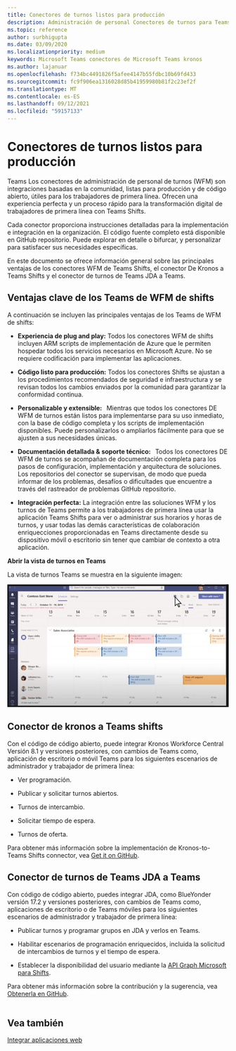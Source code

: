 ```yaml
---
title: Conectores de turnos listos para producción
description: Administración de personal Conectores de turnos para Teams
ms.topic: reference
author: surbhigupta
ms.date: 03/09/2020
ms.localizationpriority: medium
keywords: Microsoft Teams conectores de Microsoft Teams kronos
ms.author: lajanuar
ms.openlocfilehash: f734bc4491826f5afee4147b55fdbc10b69fd433
ms.sourcegitcommit: fc9f906ea1316028d85b41959980b81f2c23ef2f
ms.translationtype: MT
ms.contentlocale: es-ES
ms.lasthandoff: 09/12/2021
ms.locfileid: "59157133"
---
```

# <a name="production-ready-shifts-connectors"></a>Conectores de turnos listos para producción  

Teams Los conectores de administración de personal de turnos (WFM) son integraciones basadas en la comunidad, listas para producción y de código abierto, útiles para los trabajadores de primera línea. Ofrecen una experiencia perfecta y un proceso rápido para la transformación digital de trabajadores de primera línea con Teams Shifts. 

Cada conector proporciona instrucciones detalladas para la implementación e integración en la organización. El código fuente completo está disponible en GitHub repositorio. Puede explorar en detalle o bifurcar, y personalizar para satisfacer sus necesidades específicas.   

En este documento se ofrece información general sobre las principales ventajas de los conectores WFM de Teams Shifts, el conector De Kronos a Teams Shifts y el conector de turnos de Teams JDA a Teams.

## <a name="key-benefits-of-teams-shifts-wfm-connectors"></a>Ventajas clave de los Teams de WFM de shifts

A continuación se incluyen las principales ventajas de los Teams de WFM de shifts:

* **Experiencia de plug and play:** Todos los conectores WFM de shifts incluyen ARM scripts de implementación de Azure que le permiten hospedar todos los servicios necesarios en Microsoft Azure. No se requiere codificación para implementar las aplicaciones.

* **Código listo para producción:** Todos los conectores Shifts se ajustan a los procedimientos recomendados de seguridad e infraestructura y se revisan todos los cambios enviados por la comunidad para garantizar la conformidad continua.

* **Personalizable y extensible:**   Mientras que todos los conectores DE WFM de turnos están listos para implementarse para su uso inmediato, con la base de código completa y los scripts de implementación disponibles. Puede personalizarlos o ampliarlos fácilmente para que se ajusten a sus necesidades únicas.

* **Documentación detallada & soporte técnico:**   Todos los conectores DE WFM de turnos se acompañan de documentación completa para los pasos de configuración, implementación y arquitectura de soluciones. Los repositorios del conector se supervisan, de modo que pueda informar de los problemas, desafíos o dificultades que encuentre a través del rastreador de problemas GitHub repositorio.

* **Integración perfecta:** La integración entre las soluciones WFM y los turnos de Teams permite a los trabajadores de primera línea usar la aplicación Teams Shifts para ver o administrar sus horarios y horas de turnos, y usar todas las demás características de colaboración enriquecciones proporcionadas en Teams directamente desde su dispositivo móvil o escritorio sin tener que cambiar de contexto a otra aplicación.  

**Abrir la vista de turnos en Teams** 

La vista de turnos Teams se muestra en la siguiente imagen: 

![Abrir turnos en Teams](../assets/images/teams-open-shifts-view.png)

## <a name="kronos-to-teams-shifts-connector"></a>Conector de kronos a Teams shifts

Con el código de código abierto, puede integrar Kronos Workforce Central Versión 8.1 y versiones posteriores, con cambios de Teams como, aplicación de escritorio o móvil Teams para los siguientes escenarios de administrador y trabajador de primera línea:

* Ver programación.

* Publicar y solicitar turnos abiertos.

* Turnos de intercambio.

* Solicitar tiempo de espera.

* Turnos de oferta.

Para obtener más información sobre la implementación de Kronos-to-Teams Shifts connector, vea [Get it on GitHub](https://aka.ms/KronosShiftsConnector).

## <a name="jda-to-teams-shifts-connector"></a>Conector de turnos de Teams JDA a Teams

Con código de código abierto, puedes integrar JDA, como BlueYonder versión 17.2 y versiones posteriores, con cambios de Teams como, aplicaciones de escritorio o de Teams móviles para los siguientes escenarios de administrador y trabajador de primera línea:

* Publicar turnos y programar grupos en JDA y verlos en Teams.

* Habilitar escenarios de programación enriquecidos, incluida la solicitud de intercambios de turnos y el tiempo de espera.

* Establecer la disponibilidad del usuario mediante la [API Graph Microsoft para Shifts](/graph/api/resources/shift?view=graph-rest-beta&preserve-view=true).

Para obtener más información sobre la contribución y la sugerencia, vea [Obtenerla en GitHub](https://aka.ms/JDAShiftsConnector).</br></br>

## <a name="see-also"></a>Vea también

[Integrar aplicaciones web](~/samples/integrate-web-apps-overview.md)
